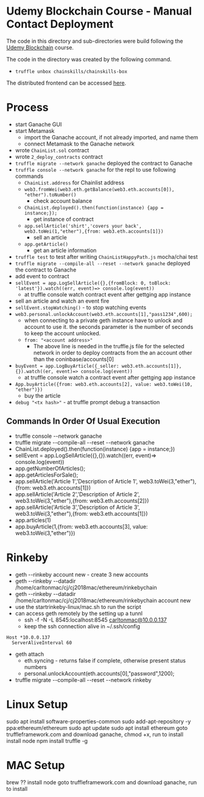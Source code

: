 # Udemy Blockchain Course - Manual Contact Deployment

The code in this directory and sub-directories were build following the
[Udemy Blockchain]()
course.

The code in the directory was created by the following command.

- `truffle unbox chainskills/chainskills-box`

The distributed frontend can be accessed
[here](https://carltonj2000.github.io/chainlist/).

# Process

- start Ganache GUI
- start Metamask
  - import the Ganache account, if not already imported, and name them
  - connect Metamask to the Ganache network
- wrote `ChainList.sol` contract
- wrote `2_deploy_contracts` contract
- `truffle migrate --network ganache` deployed the contract to Ganache
- `truffle console --network ganache` for the repl to use following commands
  - `ChainList.address` for Chainlist address
  - `web3.fromWei(web3.eth.getBalance(web3.eth.accounts[0]), "ether").toNumber()`
    - check account balance
  - `ChainList.deployed().then(function(instance) {app = instance;});`
    - get instance of contract
  - `app.sellArticle('shirt','covers your back', web3.toWei(1,"ether"),{from: web3.eth.accounts[1]})`
    - sell an article
  - `app.getArticle()`
    - get an article information
- `truffle test` to test after writing `ChainListHappyPath.js` mocha/chai test
- `truffle migrate --compile-all --reset --network ganache` deployed the contract to Ganache
- add event to contract
- `sellEvent = app.LogSellArticle({},{fromBlock: 0, toBlock: 'latest'}).watch((err, event)=> console.log(event))`
  - at truffle console watch contract event after gettging app instance
- sell an article and watch an event fire
- `sellEvent.stopWatching()` - to stop watching events
- `web3.personal.unlockAccount(web3.eth.accounts[1],"pass1234",600);`
  - when connecting to a private geth instance have to unlock and account to
    use it. the seconds parameter is the number of seconds to keep the account
    unlocked.
  - `from: "<account address>"`
    - The above line is needed in the truffle.js file for the selected network
      in order to deploy contracts from the an account other than the
      coninbase/accounts[0]
- `buyEvent = app.LogBuyArticle({_seller: web3.eth.accounts[1]},{}).watch((er, event)=> console.log(event))`
  - at truffle console watch a contract event after gettging app instance
- `App.buyArticle({from: web3.eth.accounts[2], value: web3.toWei(10, "ether")})`
  - buy the article
- `debug "<tx hash>"` - at truffle prompt debug a transaction

## Commands In Order Of Usual Execution

- truffle console --network ganache
- truffle migrate --compile-all --reset --network ganache
- ChainList.deployed().then(function(instance) {app = instance;})
- sellEvent = app.LogSellArticle({},{}).watch((err, event)=> console.log(event))
- app.getNumberOfArticles();
- app.getArticlesForSale();
- app.sellArticle('Article 1','Description of Article 1', web3.toWei(3,"ether"),{from: web3.eth.accounts[1]})
- app.sellArticle('Article 2','Description of Article 2', web3.toWei(3,"ether"),{from: web3.eth.accounts[2]})
- app.sellArticle('Article 3','Description of Article 3', web3.toWei(3,"ether"),{from: web3.eth.accounts[1]})
- app.articles(1)
- app.buyArticle(1,{from: web3.eth.accounts[3], value: web3.toWei(3,"ether")})

# Rinkeby

- geth --rinkeby account new - create 3 new accounts
- geth --rinkeby --datadir /home/carltonmac/cj/cj2018mac/ethereum/rinkebychain
- geth --rinkeby --datadir /home/carltonmac/cj/cj2018mac/ethereum/rinkebychain account new
- use the startrinkeby-linux/mac.sh to run the script
- can access geth remotely by the setting up a tunnl
  - ssh -f -N -L 8545:localhost:8545 carltonmac@10.0.0.137
  - keep the ssh connection alive in ~/.ssh/config

```
Host *10.0.0.137
  ServerAliveInterval 60
```

- geth attach
  - eth.syncing - returns false if complete, otherwise present status numbers
  - personal.unlockAccount(eth.accounts[0],"password",1200);
- truffle migrate --compile-all --reset --network rinkeby

# Linux Setup

sudo apt install software-properties-common
sudo add-apt-repository -y ppa:ethereum/ethereum
sudo apt update
sudo apt install ethereum
goto truffleframework.com and download ganache, chmod +x, run to install
install node
npm install truffle -g

# MAC Setup

brew ??
install node
goto truffleframework.com and download ganache, run to install
